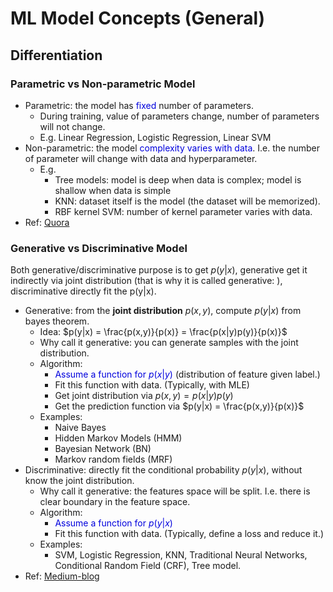 # ML Model Concepts (General)

## Differentiation

### Parametric vs Non-parametric Model

- Parametric: the model has <font color="#0000dd">fixed</font> number of parameters.
  - During training, value of parameters change, number of parameters will not change.
  - E.g.  Linear Regression, Logistic Regression, Linear SVM
- Non-parametric: the model <font color="#0000dd">complexity varies with data</font>. I.e. the number of parameter will change with data and hyperparameter.
  - E.g. 
    - Tree models: model is deep when data is complex; model is shallow when data is simple
    - KNN: dataset itself is the model (the dataset will be memorized).
    - RBF kernel SVM: number of kernel parameter varies with data.
- Ref: [Quora](https://www.quora.com/Do-Support-Vector-Machines-come-under-parametric-or-non-parametric-models-and-why)

### Generative vs Discriminative Model

Both generative/discriminative purpose is to get $p(y|x)$, generative get it indirectly via joint distribution (that is why it is called generative: ), discriminative directly fit the p(y|x).

- Generative: from the **joint distribution** $p(x,y)$, compute $p(y|x)$ from bayes theorem.
  - Idea: $p(y|x) = \frac{p(x,y)}{p(x)} = \frac{p(x|y)p(y)}{p(x)}$
  - Why call it generative: you can generate samples with the joint distribution.
  - Algorithm: 
    - <font color="#0000dd">Assume a function for $p(x|y)$</font> (distribution of feature given label.)
    - Fit this function with data. (Typically, with MLE)
    - Get joint distribution via $p(x,y) = p(x|y)p(y)$
    - Get the prediction function via $p(y|x) = \frac{p(x,y)}{p(x)}$
  - Examples:
    - Naive Bayes
    - Hidden Markov Models (HMM)
    - Bayesian Network (BN)
    - Markov random fields (MRF)
- Discriminative: directly fit the conditional probability $p(y|x)$, without know the joint distribution.
  - Why call it generative: the features space will be split. I.e. there is clear boundary in the feature space.
  - Algorithm:
    - <font color="#0000dd">Assume a function for $p(y|x)$</font>
    - Fit this function with data. (Typically, define a loss and reduce it.)
  - Examples:
    - SVM, Logistic Regression, KNN, Traditional Neural Networks, Conditional Random Field (CRF), Tree model.
- Ref: [Medium-blog](https://medium.com/@mlengineer/generative-and-discriminative-models-af5637a66a3)

